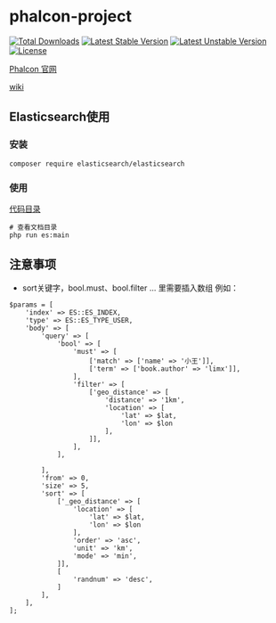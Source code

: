 # phalcon-project
[![Total Downloads](https://poser.pugx.org/limingxinleo/phalcon-project/downloads)](https://packagist.org/packages/limingxinleo/phalcon-project)
[![Latest Stable Version](https://poser.pugx.org/limingxinleo/phalcon-project/v/stable)](https://packagist.org/packages/limingxinleo/phalcon-project)
[![Latest Unstable Version](https://poser.pugx.org/limingxinleo/phalcon-project/v/unstable)](https://packagist.org/packages/limingxinleo/phalcon-project)
[![License](https://poser.pugx.org/limingxinleo/phalcon-project/license)](https://packagist.org/packages/limingxinleo/phalcon-project)


[Phalcon 官网](https://docs.phalconphp.com/zh/latest/index.html)

[wiki](https://github.com/limingxinleo/simple-subcontrollers.phalcon/wiki)

## Elasticsearch使用

### 安装
~~~
composer require elasticsearch/elasticsearch
~~~

### 使用
[代码目录](https://github.com/Aquarmini/elasticsearch-demo-phalcon/tree/demo/app/tasks/ES)

~~~
# 查看文档目录
php run es:main
~~~

## 注意事项
* sort关键字，bool.must、bool.filter ... 里需要插入数组 例如：
~~~
$params = [
    'index' => ES::ES_INDEX,
    'type' => ES::ES_TYPE_USER,
    'body' => [
        'query' => [
            'bool' => [
                'must' => [
                    ['match' => ['name' => '小王']],
                    ['term' => ['book.author' => 'limx']],
                ],
                'filter' => [
                    ['geo_distance' => [
                        'distance' => '1km',
                        'location' => [
                            'lat' => $lat,
                            'lon' => $lon
                        ],
                    ]],
                ],
            ],

        ],
        'from' => 0,
        'size' => 5,
        'sort' => [
            ['_geo_distance' => [
                'location' => [
                    'lat' => $lat,
                    'lon' => $lon
                ],
                'order' => 'asc',
                'unit' => 'km',
                'mode' => 'min',
            ]],
            [
                'randnum' => 'desc',
            ]
        ],
    ],
];
~~~

